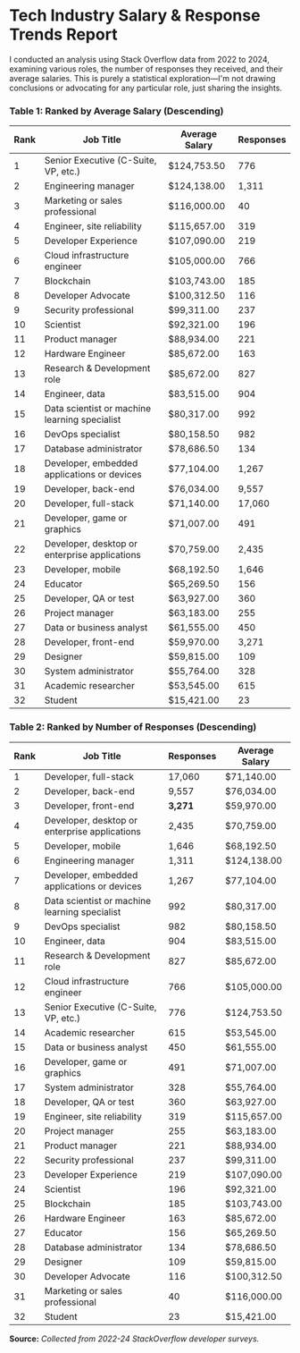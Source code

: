 # Tech Industry Salary & Response Trends Report

I conducted an analysis using Stack Overflow data from 2022 to 2024, examining various roles, the number of responses they received, and their average salaries. This is purely a statistical exploration—I'm not drawing conclusions or advocating for any particular role, just sharing the insights.

### **Table 1: Ranked by Average Salary (Descending)**

| Rank | Job Title                                     | Average Salary | Responses |
| ---- | --------------------------------------------- | -------------- | --------- |
| 1    | Senior Executive (C-Suite, VP, etc.)          | $124,753.50    | 776       |
| 2    | Engineering manager                           | $124,138.00    | 1,311     |
| 3    | Marketing or sales professional               | $116,000.00    | 40        |
| 4    | Engineer, site reliability                    | $115,657.00    | 319       |
| 5    | Developer Experience                          | $107,090.00    | 219       |
| 6    | Cloud infrastructure engineer                 | $105,000.00    | 766       |
| 7    | Blockchain                                    | $103,743.00    | 185       |
| 8    | Developer Advocate                            | $100,312.50    | 116       |
| 9    | Security professional                         | $99,311.00     | 237       |
| 10   | Scientist                                     | $92,321.00     | 196       |
| 11   | Product manager                               | $88,934.00     | 221       |
| 12   | Hardware Engineer                             | $85,672.00     | 163       |
| 13   | Research & Development role                   | $85,672.00     | 827       |
| 14   | Engineer, data                                | $83,515.00     | 904       |
| 15   | Data scientist or machine learning specialist | $80,317.00     | 992       |
| 16   | DevOps specialist                             | $80,158.50     | 982       |
| 17   | Database administrator                        | $78,686.50     | 134       |
| 18   | Developer, embedded applications or devices   | $77,104.00     | 1,267     |
| 19   | Developer, back-end                           | $76,034.00     | 9,557     |
| 20   | Developer, full-stack                         | $71,140.00     | 17,060    |
| 21   | Developer, game or graphics                   | $71,007.00     | 491       |
| 22   | Developer, desktop or enterprise applications | $70,759.00     | 2,435     |
| 23   | Developer, mobile                             | $68,192.50     | 1,646     |
| 24   | Educator                                      | $65,269.50     | 156       |
| 25   | Developer, QA or test                         | $63,927.00     | 360       |
| 26   | Project manager                               | $63,183.00     | 255       |
| 27   | Data or business analyst                      | $61,555.00     | 450       |
| 28   | Developer, front-end                          | $59,970.00     | 3,271     |
| 29   | Designer                                      | $59,815.00     | 109       |
| 30   | System administrator                          | $55,764.00     | 328       |
| 31   | Academic researcher                           | $53,545.00     | 615       |
| 32   | Student                                       | $15,421.00     | 23        |

### **Table 2: Ranked by Number of Responses (Descending)**

| Rank | Job Title                                     | Responses | Average Salary |
| ---- | --------------------------------------------- | --------- | -------------- |
| 1    | Developer, full-stack                         | 17,060    | $71,140.00     |
| 2    | Developer, back-end                           | 9,557     | $76,034.00     |
| 3    | Developer, front-end                          | **3,271** | $59,970.00     |
| 4    | Developer, desktop or enterprise applications | 2,435     | $70,759.00     |
| 5    | Developer, mobile                             | 1,646     | $68,192.50     |
| 6    | Engineering manager                           | 1,311     | $124,138.00    |
| 7    | Developer, embedded applications or devices   | 1,267     | $77,104.00     |
| 8    | Data scientist or machine learning specialist | 992       | $80,317.00     |
| 9    | DevOps specialist                             | 982       | $80,158.50     |
| 10   | Engineer, data                                | 904       | $83,515.00     |
| 11   | Research & Development role                   | 827       | $85,672.00     |
| 12   | Cloud infrastructure engineer                 | 766       | $105,000.00    |
| 13   | Senior Executive (C-Suite, VP, etc.)          | 776       | $124,753.50    |
| 14   | Academic researcher                           | 615       | $53,545.00     |
| 15   | Data or business analyst                      | 450       | $61,555.00     |
| 16   | Developer, game or graphics                   | 491       | $71,007.00     |
| 17   | System administrator                          | 328       | $55,764.00     |
| 18   | Developer, QA or test                         | 360       | $63,927.00     |
| 19   | Engineer, site reliability                    | 319       | $115,657.00    |
| 20   | Project manager                               | 255       | $63,183.00     |
| 21   | Product manager                               | 221       | $88,934.00     |
| 22   | Security professional                         | 237       | $99,311.00     |
| 23   | Developer Experience                          | 219       | $107,090.00    |
| 24   | Scientist                                     | 196       | $92,321.00     |
| 25   | Blockchain                                    | 185       | $103,743.00    |
| 26   | Hardware Engineer                             | 163       | $85,672.00     |
| 27   | Educator                                      | 156       | $65,269.50     |
| 28   | Database administrator                        | 134       | $78,686.50     |
| 29   | Designer                                      | 109       | $59,815.00     |
| 30   | Developer Advocate                            | 116       | $100,312.50    |
| 31   | Marketing or sales professional               | 40        | $116,000.00    |
| 32   | Student                                       | 23        | $15,421.00     |

**Source:** _Collected from 2022-24 StackOverflow developer surveys._
